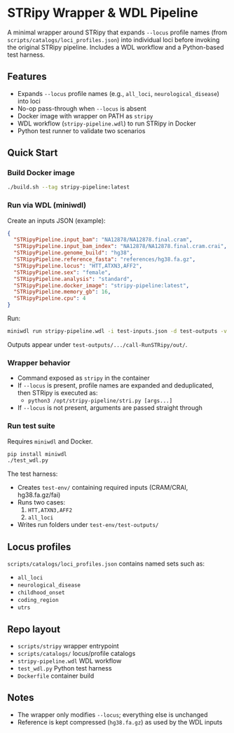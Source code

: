 # STRipy Wrapper & WDL Pipeline

A minimal wrapper around STRipy that expands `--locus` profile names (from `scripts/catalogs/loci_profiles.json`) into individual loci before invoking the original STRipy pipeline. Includes a WDL workflow and a Python-based test harness.

## Features

- Expands `--locus` profile names (e.g., `all_loci`, `neurological_disease`) into loci
- No-op pass-through when `--locus` is absent
- Docker image with wrapper on PATH as `stripy`
- WDL workflow (`stripy-pipeline.wdl`) to run STRipy in Docker
- Python test runner to validate two scenarios

## Quick Start

### Build Docker image

```bash
./build.sh --tag stripy-pipeline:latest
```

### Run via WDL (miniwdl)

Create an inputs JSON (example):

```json
{
  "STRipyPipeline.input_bam": "NA12878/NA12878.final.cram",
  "STRipyPipeline.input_bam_index": "NA12878/NA12878.final.cram.crai",
  "STRipyPipeline.genome_build": "hg38",
  "STRipyPipeline.reference_fasta": "references/hg38.fa.gz",
  "STRipyPipeline.locus": "HTT,ATXN3,AFF2",
  "STRipyPipeline.sex": "female",
  "STRipyPipeline.analysis": "standard",
  "STRipyPipeline.docker_image": "stripy-pipeline:latest",
  "STRipyPipeline.memory_gb": 16,
  "STRipyPipeline.cpu": 4
}
```

Run:

```bash
miniwdl run stripy-pipeline.wdl -i test-inputs.json -d test-outputs -v
```

Outputs appear under `test-outputs/.../call-RunSTRipy/out/`.

### Wrapper behavior

- Command exposed as `stripy` in the container
- If `--locus` is present, profile names are expanded and deduplicated, then STRipy is executed as:
  - `python3 /opt/stripy-pipeline/stri.py [args...]`
- If `--locus` is not present, arguments are passed straight through

### Run test suite

Requires `miniwdl` and Docker.

```bash
pip install miniwdl
./test_wdl.py
```

The test harness:
- Creates `test-env/` containing required inputs (CRAM/CRAI, hg38.fa.gz/fai)
- Runs two cases:
  1) `HTT,ATXN3,AFF2`
  2) `all_loci`
- Writes run folders under `test-env/test-outputs/`

## Locus profiles

`scripts/catalogs/loci_profiles.json` contains named sets such as:
- `all_loci`
- `neurological_disease`
- `childhood_onset`
- `coding_region`
- `utrs`

## Repo layout

- `scripts/stripy` wrapper entrypoint
- `scripts/catalogs/` locus/profile catalogs
- `stripy-pipeline.wdl` WDL workflow
- `test_wdl.py` Python test harness
- `Dockerfile` container build

## Notes

- The wrapper only modifies `--locus`; everything else is unchanged
- Reference is kept compressed (`hg38.fa.gz`) as used by the WDL inputs
